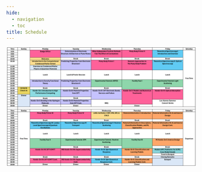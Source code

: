 ```yaml
---
hide:
  - navigation
  - toc
title: Schedule
---
```




<p align="center">
  <img src="assets/images/Schedule.png" />
</p>
